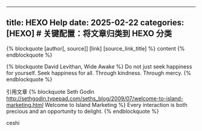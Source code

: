 
---
title: HEXO Help
date: 2025-02-22
categories: [HEXO]  # 关键配置：将文章归类到 HEXO 分类
---


{% blockquote [author[, source]] [link] [source_link_title] %}
content
{% endblockquote %}


{% blockquote David Levithan, Wide Awake %}
Do not just seek happiness for yourself. Seek happiness for all. Through kindness. Through mercy.
{% endblockquote %}


引用文章
{% blockquote Seth Godin http://sethgodin.typepad.com/seths_blog/2009/07/welcome-to-island-marketing.html Welcome to Island Marketing %}
Every interaction is both precious and an opportunity to delight.
{% endblockquote %}


ceshi 